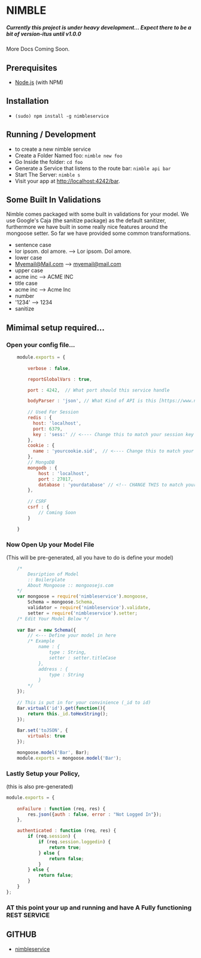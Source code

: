 
# NIMBLE
##### Currently this project is under heavy development... Expect there to be a bit of version-itus until v1.0.0
More Docs Coming Soon.

## Prerequisites
* [Node.js](http://nodejs.org/) (with NPM)

## Installation

* `(sudo) npm install -g nimbleservice`

## Running / Development

*  to create a new nimble service 
 * Create a Folder Named foo: `nimble new foo`
 * Go Inside the folder: `cd foo`
 * Generate a Service that listens to the route bar: `nimble api bar`
 * Start The Server: `nimble s`
* Visit your app at [http://localhost:4242/bar](http://localhost:4242/bar).

## Some Built In Validations
Nimble comes packaged with some built in validations for your model. We use Google's Caja (the sanitize package) as the default sanitizer, furthermore we have built in some really nice features around the mongoose setter. So far we have provided some common transformations.
* sentence case
 * lor ipsom. dol amore. --> Lor ipsom. Dol amore. 
* lower case
 * Myemail@Mail.com --> myemail@mail.com
* upper case
 * acme inc --> ACME INC
* title case
 * acme inc --> Acme Inc
* number
 * '1234' --> 1234 
* sanitize

## Mimimal setup required...
### Open your config file...
```js
    module.exports = {
    
        verbose : false,

        reportGlobalVars : true,

        port : 4242,  // What port should this service handle

        bodyParser : 'json', // What Kind of API is this [https://www.npmjs.com/package/body-parser]
        
        // Used For Session
        redis : {
          host: 'localhost',
          port: 6379,
          key : 'sess:' // <---- Change this to match your session key in redis
        },
        cookie : {
          name : 'yourcookie.sid',  // <---- Change this to match your cookie name
        },
        // MongoDB
        mongodb : {
            host : 'localhost',
            port : 27017,
            database : 'yourdatabase' // <!-- CHANGE THIS to match your database
        },
        
        // CSRF
        csrf : {
            // Coming Soon
        }

    }
```

### Now Open Up your Model File 
(This will be pre-generated, all you have to do is define your model)

```js
    /*
        Desription of Model
        :: Boilerplate
        About Mongoose :: mongoosejs.com
    */
    var mongoose = require('nimbleservice').mongoose,
        Schema = mongoose.Schema,
        validator = require('nimbleservice').validate,
        setter = require('nimbleservice').setter;
    /* Edit Your Model Below */
    
    var Bar = new Schema({
        // <--- Define your model in here
        /* Example
            name : {
                type : String,
                setter : setter.titleCase
            },
            address : {
                type : String
            }
        */
    });
    
    // This is put in for your convinience (_id to id)
    Bar.virtual('id').get(function(){
        return this._id.toHexString();
    });
    
    Bar.set('toJSON', {
        virtuals: true
    });

    mongoose.model('Bar', Bar);
    module.exports = mongoose.model('Bar');
```

### Lastly Setup your Policy,
(this is also pre-generated)
```js
module.exports = {
    
    onFailure : function (req, res) {
        res.json({auth : false, error : "Not Logged In"});
    },

    authenticated : function (req, res) {
        if (req.session) {
            if (req.session.loggedin) {
                return true;
            } else {
                return false;
            }
        } else {
            return false;
        }
    }
};
```


### AT this point your up and running and have A Fully functioning REST SERVICE




## GITHUB
* [nimbleservice](http://github.com/charliemitchell/nimble) 
